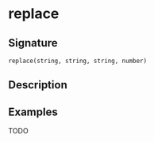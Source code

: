 # replace

## Signature

`replace(string, string, string, number)`

## Description



## Examples

TODO
